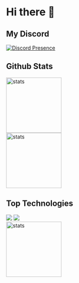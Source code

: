 # Hi there 👋

## My Discord 
[![Discord Presence](https://lanyard.cnrad.dev/api/574645568320700494?animated=true)](https://discord.com/users/574645568320700494)

## Github Stats 
<a href="https://github.com/redentdev"><img src="https://github-readme-stats.vercel.app/api?username=redentdev&how_icons=true&theme=react" width="%100" height="150px" alt="stats"/></a><br>
<a href="https://github.cok/redentdev"><img src="https://github-readme-streak-stats.herokuapp.com/?user=redentdev&theme=react" width="%100" height="150px" alt="stats"/></a>

## Top Technologies 
<a href="https://www.javascript.com/"><img src="https://img.shields.io/badge/JavaScript-323330?style=for-the-badge&logo=javascript"></a> <a href="https://nodejs.org/en/"><img src="https://img.shields.io/badge/Node.js-323330?style=for-the-badge&logo=node.js"></a><br>
<img src="https://github-readme-stats.vercel.app/api/top-langs/?username=redentdev&theme=react&layout=compact" width="%100" height="150px" alt="stats"/>
<!--
**redentdev/redentdev** is a ✨ _special_ ✨ repository because its `README.md` (this file) appears on your GitHub profile.

Here are some ideas to get you started:

- 🔭 I’m currently working on ...
- 🌱 I’m currently learning ...
- 👯 I’m looking to collaborate on ...
- 🤔 I’m looking for help with ...
- 💬 Ask me about ...
- 📫 How to reach me: ...
- 😄 Pronouns: ...
- ⚡ Fun fact: ...
-->
